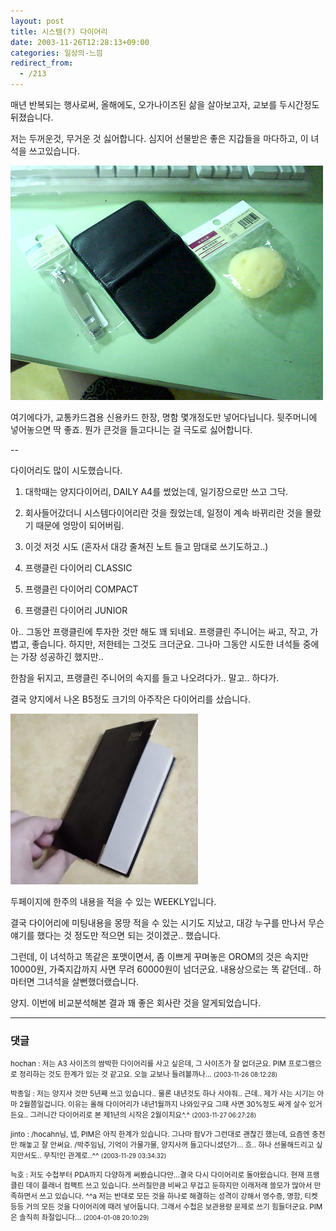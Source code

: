 ```yaml
---
layout: post
title: 시스템(?) 다이어리
date: 2003-11-26T12:28:13+09:00
categories: 일상의-느낌
redirect_from:
  - /213
---
```


매년 반복되는 행사로써, 올해에도, 오가나이즈된 삶을 살아보고자, 교보를 두시간정도 뒤졌습니다.

저는 두꺼운것, 무거운 것 싫어합니다. 심지어 선물받은 좋은 지갑들을 마다하고, 이 녀석을 쓰고있습니다.

![ ](/assets/media/logs_archives_DSC01452.jpg)

여기에다가, 교통카드겸용 신용카드 한장, 명함 몇개정도만 넣어다닙니다. 뒷주머니에 넣어놓으면 딱 좋죠. 뭔가 큰것을 들고다니는 걸 극도로 싫어합니다.

--

다이어리도 많이 시도했습니다.

1. 대학때는 양지다이어리, DAILY A4를 썼었는데, 일기장으로만 쓰고 그닥.

2. 회사들어갔더니 시스템다이어리란 것을 줬었는데, 일정이 계속 바뀌리란 것을 몰랐기 때문에 엉망이 되어버림.

3. 이것 저것 시도 (혼자서 대강 줄쳐진 노트 들고 맘대로 쓰기도하고..)

4. 프랭클린 다이어리 CLASSIC

5. 프랭클린 다이어리 COMPACT

6. 프랭클린 다이어리 JUNIOR

아.. 그동안 프랭클린에 투자한 것만 해도 꽤 되네요. 프랭클린 주니어는 싸고, 작고, 가볍고, 좋습니다. 하지만, 저한테는 그것도 크더군요. 그나마 그동안 시도한 녀석들 중에는 가장 성공하긴 했지만..

한참을 뒤지고, 프랭클린 주니어의 속지를 들고 나오려다가.. 말고.. 하다가.

결국 양지에서 나온 B5정도 크기의 아주작은 다이어리를 샀습니다.

![ ](/assets/media/logs_archives_Dsc02837_1.jpg)

두페이지에 한주의 내용을 적을 수 있는 WEEKLY입니다.

결국 다이어리에 미팅내용을 몽땅 적을 수 있는 시기도 지났고, 대강 누구를 만나서 무슨 얘기를 했다는 것 정도만 적으면 되는 것이겠군.. 했습니다.

그런데, 이 녀석하고 똑같은 포맷이면서, 좀 이쁘게 꾸며놓은 OROM의 것은 속지만 10000원, 가죽지갑까지 사면 무려 60000원이 넘더군요. 내용상으로는 똑 같던데.. 하마터면 그녀석을 살뻔했더랬습니다.

양지. 이번에 비교분석해본 결과 꽤 좋은 회사란 것을 알게되었습니다.

* * *

### 댓글



<!--- cmt:465 --->
<!--- mail: --->
<!--- parent:0 --->

<small>hochan : 저는 A3 사이즈의 쌈박한 다이어리를 사고 싶은데, 그 사이즈가 잘 없더군요. PIM 프로그램으로 정리하는 것도 한계가 있는 것 같고요. 오늘 교보나 들려볼까나... <small>(2003-11-26 08:12:28)</small></small>


<!--- cmt:466 --->
<!--- mail: --->
<!--- parent:0 --->

<small>박종일 : 저는 양지사 것만 5년째 쓰고 있습니다.. 물론 내년것도 하나 사야줘.. 근데.. 제가 사는 시기는 아마 2월쯤일겁니다. 이유는 올해 다이어리가 내년1월까지 나와있구요 그때 사면 30%정도 싸게 살수 있거든요.. 그러니간 다이어리로 본 제1년의 시작은 2월이지요^.^ <small>(2003-11-27 06:27:28)</small></small>


<!--- cmt:467 --->
<!--- mail: --->
<!--- parent:0 --->

<small>jinto : /hocahn님, 넵, PIM은 아직 한계가 있습니다. 그나마 팜V가 그런대로 괜찮긴 했는데, 요즘엔 충전만 해놓고 잘 안써요. /박주임님, 기억이 가물가물, 양지사꺼 들고다니셨던가... 흐.. 하나 선물해드리고 싶지만서도.. 무직!인 관계로..^^ <small>(2003-11-29 03:34:32)</small></small>


<!--- cmt:468 --->
<!--- mail: --->
<!--- parent:0 --->

<small>늑호 : 저도 수첩부터 PDA까지 다양하게 써봤습니다만...결국 다시 다이어리로 돌아왔습니다. 현재 프랭클린 데이 플래너 컴팩트 쓰고 있습니다. 쓰러질만큼 비싸고 무겁고 둔하지만 이래저래 쓸모가 많아서 만족하면서 쓰고 있습니다. ^^a  저는 반대로 모든 것을 하나로 해결하는 성격이 강해서 영수증, 명함, 티켓 등등 거의 모든 것을 다이어리에 때려 넣어둡니다. 그래서 수첩은 보관용량 문제로 쓰기 힘들더군요.  PIM은 솔직히 좌절입니다... <small>(2004-01-08 20:10:29)</small></small>

